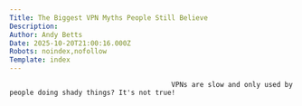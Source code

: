 ```yaml
---
Title: The Biggest VPN Myths People Still Believe
Description: 
Author: Andy Betts
Date: 2025-10-20T21:00:16.000Z
Robots: noindex,nofollow
Template: index
---
```


                                            VPNs are slow and only used by people doing shady things? It's not true!
                                        
